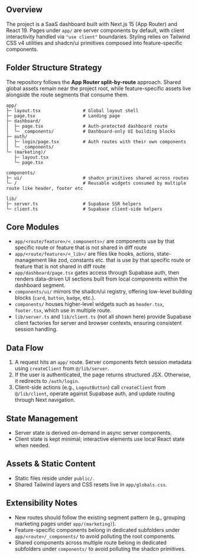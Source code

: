 ## Overview
The project is a SaaS dashboard built with Next.js 15 (App Router) and React 19. Pages under `app/` are server components by default, with client interactivity handled via `"use client"` boundaries. Styling relies on Tailwind CSS v4 utilities and shadcn/ui primitives composed into feature-specific components.

## Folder Structure Strategy
The repository follows the **App Router split-by-route** approach. Shared global assets remain near the project root, while feature-specific assets live alongside the route segments that consume them.

```
app/
├─ layout.tsx                # Global layout shell
├─ page.tsx                  # Landing page
├─ dashboard/
│  ├─ page.tsx               # Auth-protected dashboard route
│  └─ _components/           # Dashboard-only UI building blocks
├─ auth/
│  ├─ login/page.tsx         # Auth routes with their own components
│  └─ _components/
└─ (marketing)/
   ├─ layout.tsx
   └─ page.tsx

components/
├─ ui/                       # shadcn primitives shared across routes
└─ /                         # Reusable widgets consumed by multiple route like header, footer etc

lib/
├─ server.ts                 # Supabase SSR helpers
└─ client.ts                 # Supabase client-side helpers
```

## Core Modules
- `app/<route/feature>/<_components>/` are components use by that specific route or feature that is not shared in diff route
- `app/<route/feature>/<_lib>/` are files like hooks, actions, state-management like zod, constants etc. that is use by that specific route or feature that is not shared in diff route
- `app/dashboard/page.tsx` gates access through Supabase auth, then renders data-driven UI sections built from local components within the dashboard segment.
- `components/ui/` mirrors the shadcn/ui registry, offering low-level building blocks (`card`, `button`, `badge`, etc.).
- `components/` houses higher-level widgets such as `header.tsx`, `footer.tsx`, which use in multiple route.
- `lib/server.ts` and `lib/client.ts` (not all shown here) provide Supabase client factories for server and browser contexts, ensuring consistent session handling.

## Data Flow
1. A request hits an `app/` route. Server components fetch session metadata using `createClient` from `@/lib/server`.
2. If the user is authenticated, the page returns structured JSX. Otherwise, it redirects to `/auth/login`.
3. Client-side actions (e.g., `LogoutButton`) call `createClient` from `@/lib/client`, operate against Supabase auth, and update routing through Next navigation.

## State Management
- Server state is derived on-demand in async server components.
- Client state is kept minimal; interactive elements use local React state when needed.

## Assets & Static Content
- Static files reside under `public/`.
- Shared Tailwind layers and CSS resets live in `app/globals.css`.

## Extensibility Notes
- New routes should follow the existing segment pattern (e.g., grouping marketing pages under `app/(marketing)`).
- Feature-specific components belong in dedicated subfolders under `app/<route>/_components/` to avoid polluting the root components.
- Shared components across multiple route belong in dedicated subfolders under `components/` to avoid polluting the shadcn primitives.

